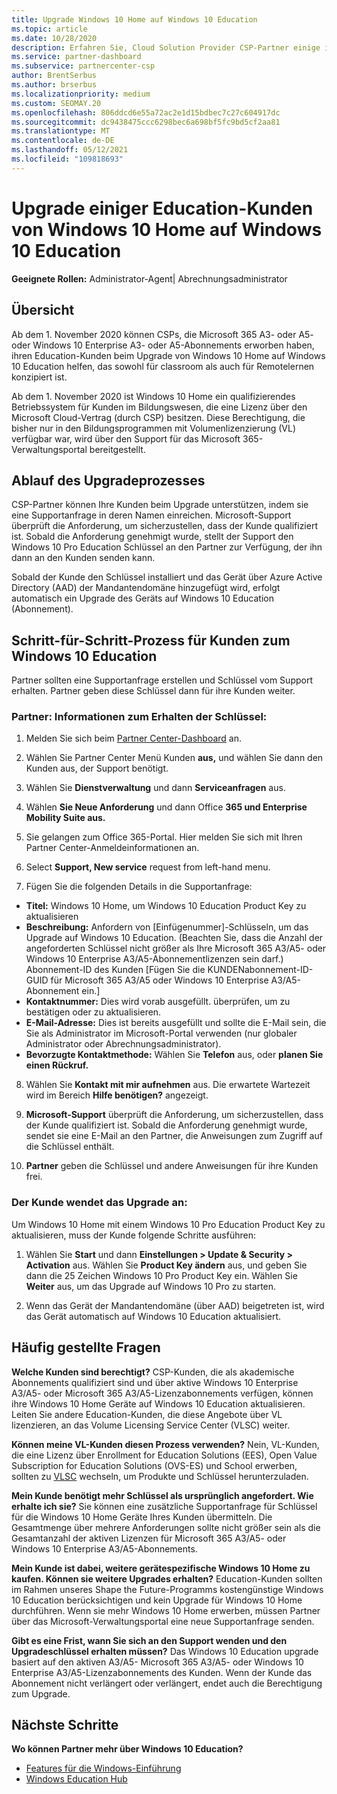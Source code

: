 ```yaml
---
title: Upgrade Windows 10 Home auf Windows 10 Education
ms.topic: article
ms.date: 10/28/2020
description: Erfahren Sie, Cloud Solution Provider CSP-Partner einige ihrer Education-Kunden von Windows 10 Home auf Windows 10 Education
ms.service: partner-dashboard
ms.subservice: partnercenter-csp
author: BrentSerbus
ms.author: brserbus
ms.localizationpriority: medium
ms.custom: SEOMAY.20
ms.openlocfilehash: 806ddcd6e55a72ac2e1d15bdbec7c27c604917dc
ms.sourcegitcommit: dc9438475ccc6298bec6a698bf5fc9bd5cf2aa81
ms.translationtype: MT
ms.contentlocale: de-DE
ms.lasthandoff: 05/12/2021
ms.locfileid: "109818693"
---
```

# <a name="upgrade-some-education-customers-from-windows-10-home-to-windows-10-education"></a>Upgrade einiger Education-Kunden von Windows 10 Home auf Windows 10 Education

**Geeignete Rollen:** Administrator-Agent| Abrechnungsadministrator

## <a name="overview"></a>Übersicht

Ab dem 1. November 2020 können CSPs, die Microsoft 365 A3- oder A5- oder Windows 10 Enterprise A3- oder A5-Abonnements erworben haben, ihren Education-Kunden beim Upgrade von Windows 10 Home auf Windows 10 Education helfen, das sowohl für classroom als auch für Remotelernen konzipiert ist.

Ab dem 1. November 2020 ist Windows 10 Home ein qualifizierendes Betriebssystem für Kunden im Bildungswesen, die eine Lizenz über den Microsoft Cloud-Vertrag (durch CSP) besitzen. Diese Berechtigung, die bisher nur in den Bildungsprogrammen mit Volumenlizenzierung (VL) verfügbar war, wird über den Support für das Microsoft 365-Verwaltungsportal bereitgestellt. 

## <a name="how-the-upgrade-process-works"></a>Ablauf des Upgradeprozesses

CSP-Partner können Ihre Kunden beim Upgrade unterstützen, indem sie eine Supportanfrage in deren Namen einreichen. Microsoft-Support überprüft die Anforderung, um sicherzustellen, dass der Kunde qualifiziert ist. Sobald die Anforderung genehmigt wurde, stellt der Support den Windows 10 Pro Education Schlüssel an den Partner zur Verfügung, der ihn dann an den Kunden senden kann.

Sobald der Kunde den Schlüssel installiert und das Gerät über Azure Active Directory (AAD) der Mandantendomäne hinzugefügt wird, erfolgt automatisch ein Upgrade des Geräts auf Windows 10 Education (Abonnement).   

## <a name="step-by-step-process-for-customers-to-get-windows-10-education"></a>Schritt-für-Schritt-Prozess für Kunden zum Windows 10 Education

Partner sollten eine Supportanfrage erstellen und Schlüssel vom Support erhalten. Partner geben diese Schlüssel dann für ihre Kunden weiter.

### <a name="partners--how-to-get-the-keys"></a>Partner: Informationen zum Erhalten der Schlüssel:

1. Melden Sie sich beim [Partner Center-Dashboard](https://partner.microsoft.com/dashboard) an.

2. Wählen Sie Partner Center Menü Kunden **aus,** und wählen Sie dann den Kunden aus, der Support benötigt.

3. Wählen Sie **Dienstverwaltung** und dann **Serviceanfragen** aus.

4. Wählen **Sie Neue Anforderung** und dann Office **365 und Enterprise Mobility Suite aus.**

5. Sie gelangen zum Office 365-Portal. Hier melden Sie sich mit Ihren Partner Center-Anmeldeinformationen an.

6. Select **Support, New service** request from left-hand menu.

7. Fügen Sie die folgenden Details in die Supportanfrage:

- **Titel:** Windows 10 Home, um Windows 10 Education Product Key zu aktualisieren
- **Beschreibung:** Anfordern von [Einfügenummer]-Schlüsseln, um das Upgrade auf Windows 10 Education. (Beachten Sie, dass die Anzahl der angeforderten Schlüssel nicht größer als Ihre Microsoft 365 A3/A5- oder Windows 10 Enterprise A3/A5-Abonnementlizenzen sein darf.) Abonnement-ID des Kunden [Fügen Sie die KUNDENabonnement-ID-GUID für Microsoft 365 A3/A5 oder Windows 10 Enterprise A3/A5-Abonnement ein.]
- **Kontaktnummer:** Dies wird vorab ausgefüllt. überprüfen, um zu bestätigen oder zu aktualisieren.
- **E-Mail-Adresse:** Dies ist bereits ausgefüllt und sollte die E-Mail sein, die Sie als Administrator im Microsoft-Portal verwenden (nur globaler Administrator oder Abrechnungsadministrator).
- **Bevorzugte Kontaktmethode:** Wählen Sie **Telefon** aus, oder **planen Sie einen Rückruf.**

8. Wählen Sie **Kontakt mit mir aufnehmen** aus. Die erwartete Wartezeit wird im Bereich **Hilfe benötigen?** angezeigt.

9. **Microsoft-Support** überprüft die Anforderung, um sicherzustellen, dass der Kunde qualifiziert ist. Sobald die Anforderung genehmigt wurde, sendet sie eine E-Mail an den Partner, die Anweisungen zum Zugriff auf die Schlüssel enthält.

10. **Partner** geben die Schlüssel und andere Anweisungen für ihre Kunden frei.

### <a name="customer-applies-the-upgrade"></a>Der Kunde wendet das Upgrade an:

Um Windows 10 Home mit einem Windows 10 Pro Education Product Key zu aktualisieren, muss der Kunde folgende Schritte ausführen:  

1. Wählen Sie **Start** und dann **Einstellungen > Update & Security > Activation** aus. Wählen Sie **Product Key ändern** aus, und geben Sie dann die 25 Zeichen Windows 10 Pro Product Key ein. Wählen Sie **Weiter** aus, um das Upgrade auf Windows 10 Pro zu starten.

2. Wenn das Gerät der Mandantendomäne (über AAD) beigetreten ist, wird das Gerät automatisch auf Windows 10 Education aktualisiert.  

## <a name="frequently-asked-questions"></a>Häufig gestellte Fragen

**Welche Kunden sind berechtigt?**
CSP-Kunden, die als akademische Abonnements qualifiziert sind und über aktive Windows 10 Enterprise A3/A5- oder Microsoft 365 A3/A5-Lizenzabonnements verfügen, können ihre Windows 10 Home Geräte auf Windows 10 Education aktualisieren. Leiten Sie andere Education-Kunden, die diese Angebote über VL lizenzieren, an das Volume Licensing Service Center (VLSC) weiter.

**Können meine VL-Kunden diesen Prozess verwenden?**
Nein, VL-Kunden, die eine Lizenz über Enrollment for Education Solutions (EES), Open Value Subscription for Education Solutions (OVS-ES) und School erwerben, sollten zu [VLSC](https://www.microsoft.com/Licensing/servicecenter/default.aspx) wechseln, um Produkte und Schlüssel herunterzuladen. 

**Mein Kunde benötigt mehr Schlüssel als ursprünglich angefordert. Wie erhalte ich sie?**
Sie können eine zusätzliche Supportanfrage für Schlüssel für die Windows 10 Home Geräte Ihres Kunden übermitteln. Die Gesamtmenge über mehrere Anforderungen sollte nicht größer sein als die Gesamtanzahl der aktiven Lizenzen für Microsoft 365 A3/A5- oder Windows 10 Enterprise A3/A5-Abonnements.

**Mein Kunde ist dabei, weitere gerätespezifische Windows 10 Home zu kaufen. Können sie weitere Upgrades erhalten?**
Education-Kunden sollten im Rahmen unseres Shape the Future-Programms kostengünstige Windows 10 Education berücksichtigen und kein Upgrade für Windows 10 Home durchführen. [](https://www.microsoft.com/education/products/windows/shapethefuture.aspx) Wenn sie mehr Windows 10 Home erwerben, müssen Partner über das Microsoft-Verwaltungsportal eine neue Supportanfrage senden.

**Gibt es eine Frist, wann Sie sich an den Support wenden und den Upgradeschlüssel erhalten müssen?**
Das Windows 10 Education upgrade basiert auf den aktiven A3/A5- Microsoft 365 A3/A5- oder Windows 10 Enterprise A3/A5-Lizenzabonnements des Kunden. Wenn der Kunde das Abonnement nicht verlängert oder verlängert, endet auch die Berechtigung zum Upgrade.

## <a name="next-steps"></a>Nächste Schritte

**Wo können Partner mehr über Windows 10 Education?**

- [Features für die Windows-Einführung](https://www.microsoft.com/education/products/windows/features)
- [Windows Education Hub](/education/windows/)